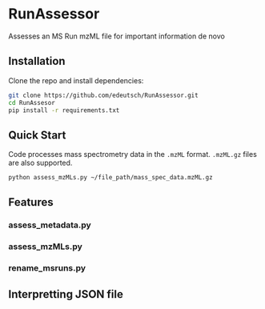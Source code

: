 # RunAssessor
Assesses an MS Run mzML file for important information de novo


## Installation
Clone the repo and install dependencies:
```bash
git clone https://github.com/edeutsch/RunAssessor.git
cd RunAssesor
pip install -r requirements.txt
```

## Quick Start

Code processes mass spectrometry data in the `.mzML` format. `.mzML.gz` files are also supported.
```bash
python assess_mzMLs.py ~/file_path/mass_spec_data.mzML.gz
```

## Features

### assess_metadata.py

### assess_mzMLs.py

### rename_msruns.py

## Interpretting JSON file
